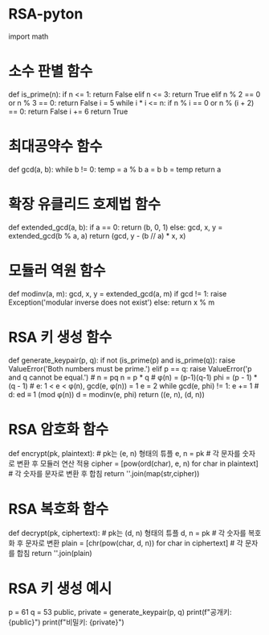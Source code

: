 # RSA-pyton
import math

# 소수 판별 함수
def is_prime(n):
    if n <= 1:
        return False
    elif n <= 3:
        return True
    elif n % 2 == 0 or n % 3 == 0:
        return False
    i = 5
    while i * i <= n:
        if n % i == 0 or n % (i + 2) == 0:
            return False
        i += 6
    return True

# 최대공약수 함수
def gcd(a, b):
    while b != 0:
        temp = a % b
        a = b
        b = temp
    return a

# 확장 유클리드 호제법 함수
def extended_gcd(a, b):
    if a == 0:
        return (b, 0, 1)
    else:
        gcd, x, y = extended_gcd(b % a, a)
        return (gcd, y - (b // a) * x, x)

# 모듈러 역원 함수
def modinv(a, m):
    gcd, x, y = extended_gcd(a, m)
    if gcd != 1:
        raise Exception('modular inverse does not exist')
    else:
        return x % m

# RSA 키 생성 함수
def generate_keypair(p, q):
    if not (is_prime(p) and is_prime(q)):
        raise ValueError('Both numbers must be prime.')
    elif p == q:
        raise ValueError('p and q cannot be equal.')
    # n = pq
    n = p * q
    # φ(n) = (p-1)(q-1)
    phi = (p - 1) * (q - 1)
    # e: 1 < e < φ(n), gcd(e, φ(n)) = 1
    e = 2
    while gcd(e, phi) != 1:
        e += 1
    # d: ed ≡ 1 (mod φ(n))
    d = modinv(e, phi)
    return ((e, n), (d, n))

# RSA 암호화 함수
def encrypt(pk, plaintext):
    # pk는 (e, n) 형태의 튜플
    e, n = pk
    # 각 문자를 숫자로 변환 후 모듈러 연산 적용
    cipher = [pow(ord(char), e, n) for char in plaintext]
    # 각 숫자를 문자로 변환 후 합침
    return ''.join(map(str,cipher))

# RSA 복호화 함수
def decrypt(pk, ciphertext):
    # pk는 (d, n) 형태의 튜플
    d, n = pk
    # 각 숫자를 복호화 후 문자로 변환
    plain = [chr(pow(char, d, n)) for char in ciphertext]
    # 각 문자를 합침
    return ''.join(plain)

# RSA 키 생성 예시
p = 61
q = 53
public, private = generate_keypair(p, q)
print(f"공개키: {public}")
print(f"비밀키: {private}")
